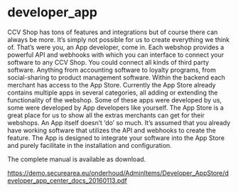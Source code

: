 # developer_app

CCV Shop has tons of features and integrations but of course there can always be
more. It’s simply not possible for us to create everything we think of. That’s were
you, an App developer, come in. Each webshop provides a powerful API and
webhooks with which you can interface to connect your software to any CCV Shop.
You could connect all kinds of third party software. Anything from accounting
software to loyalty programs, from social-sharing to product management software.
Within the backend each merchant has access to the App Store. Currently the App
Store already contains multiple apps in several categories, all adding or extending
the functionality of the webshop. Some of these apps were developed by us, some
were developed by App developers like yourself. The App Store is a great place for
us to show all the extras merchants can get for their webshops.
An App itself doesn’t ‘do’ so much. It’s assumed that you already have working
software that utilizes the API and webhooks to create the feature. The App is
designed to integrate your software into the App Store and purely facilitate in the
installation and configuration.

The complete manual is available as download.

https://demo.securearea.eu/onderhoud/AdminItems/Developer_AppStore/developer_app_center_docs_20160113.pdf
